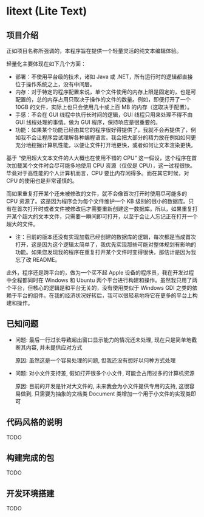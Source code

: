 # litext (Lite Text)

## 项目介绍

正如项目名称所强调的，本程序旨在提供一个轻量灵活的纯文本编辑体验。

轻量化主要体现在如下几个方面：

* 部署：不使用平台级的技术，诸如 Java 或 .NET，所有运行时的逻辑都直接位于操作系统之上，没有中间层。
* 内存：对于特定的程序配置来说，单个文件使用的内存上限是固定的，也是可配置的，总的内存占用只取决于操作的文件的数量。例如，即便打开了一个 10GB 的文件，实际上也只会使用几十或上百 MB 的内存（这取决于配置）。
* 手感：不会在 GUI 线程中执行长时间的逻辑，GUI 线程只用来处理不得不由 GUI 线程处理的事情。做为 GUI 程序，保持响应是很重要的。
* 功能：如果某个功能已经由其它的程序很好得提供了，我就不会再提供了，例如我不会让程序尝试理解各种编程语言。我会把大部分的精力放在例如如何更充分地挖掘计算机性能，以便让文件打开地更快，或者如何让文本渲染更快。

基于 “使用超大文本文件的人大概也在使用不错的 CPU“ 这一假设，这个程序在首次加载某个文件时会尽可能多地使用 CPU 资源（仅仅是 CPU），这一过程很快。毕竟对于高性能的个人计算机而言，CPU 要比内存闲得多。而在其它时候，对 CPU 的使用也是非常谨慎的。

而如果重复打开某个还未被修改的文件，就不会像首次打开时使用尽可能多的 CPU 资源了。这是因为程序会为每个文件维护一个 KB 级别的很小的数据库。只有在首次打开时或者文件被修改后才需要重新创建这一数据库。所以，如果重复打开某个超大的文本文件，只需要一瞬间即可打开，以至于会让人忘记正在打开一个超大的文件。

* 注：目前的版本还没有实现加载已经创建的数据库的逻辑，每次都是当成首次打开，这是因为这个逻辑太简单了，我优先实现那些可能对整体规划有影响的功能。如果您发现我的程序在重复打开某个文件时变得很快，那估计是因为我忘了改 README。

此外，程序还是跨平台的，做为一个买不起 Apple 设备的程序员，我在开发过程中全程都同时在 Windows 和 Ubuntu 两个平台进行构建和操作。虽然我只用了两个平台，但核心的逻辑是和平台无关的，没有使用类似于 Windows GDI 之类的依赖于平台的组件。在我的经济状况好转后，我可以很轻易地将它在更多的平台上构建和操作。

## 已知问题

* 问题: 最后一行过长导致超出窗口显示能力的情况还未处理, 现在只是简单地截断其内容, 并未提供应对方式

  原因: 虽然这是一个容易处理的问题, 但我还没有想好以何种方式处理

* 问题: 对小文件支持差, 假如打开很多个小文件, 可能会占用过多的计算机资源

  原因: 目前的开发是针对大文件的, 未来我会为小文件提供专用的支持, 这很容易做到, 只需要为抽象的文档类 Document 类增加一个用于小文件的实现类即可

## 代码风格的说明

TODO


## 构建完成的包

TODO

## 开发环境搭建

TODO


